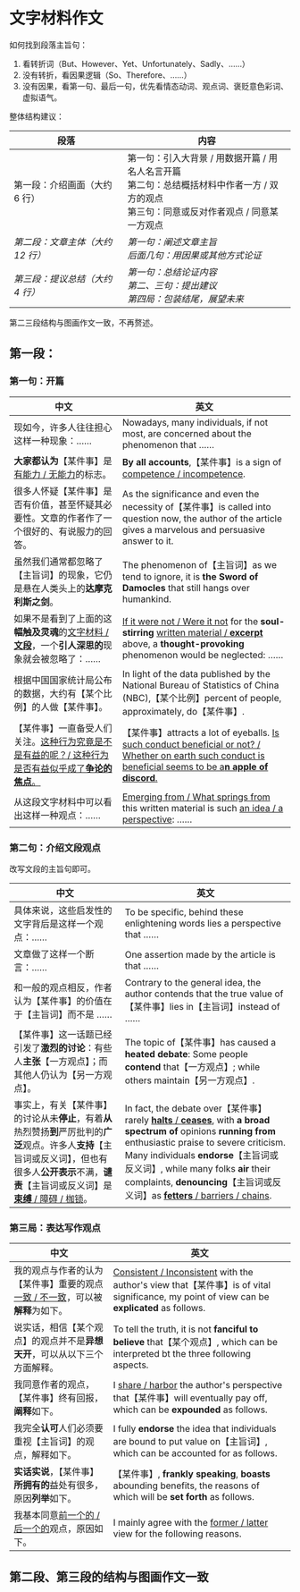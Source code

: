 # 文字材料作文

如何找到段落主旨句：

1. 看转折词（But、However、Yet、Unfortunately、Sadly、……）
2. 没有转折，看因果逻辑（So、Therefore、……）
3. 没有因果，看第一句、最后一句，优先看情态动词、观点词、褒贬意色彩词、虚拟语气。

整体结构建议：

| 段落                             | 内容                                                         |
| -------------------------------- | ------------------------------------------------------------ |
| 第一段：介绍画面（大约 6 行）    | 第一句：引入大背景 / 用数据开篇 / 用名人名言开篇<br/>第二句：总结概括材料中作者一方 / 双方的观点<br />第三句：同意或反对作者观点 / 同意某 一方观点 |
| *第二段：文章主体（大约 12 行）* | *第一句：阐述文章主旨<br/>后面几句：用因果或其他方式论证*    |
| *第三段：提议总结（大约 4 行）*  | *第一句：总结论证内容<br/>第二、三句：提出建议<br/>第四局：包装结尾，展望未来* |

第二三段结构与图画作文一致，不再赘述。



## 第一段：



### 第一句：开篇

| 中文                                                         | 英文                                                         |
| ------------------------------------------------------------ | ------------------------------------------------------------ |
| 现如今，许多人往往担心这样一种现象：……                       | Nowadays, many individuals, if not most, are concerned about the phenomenon that …… |
| **大家都认为**【某件事】是<u>有能力 / 无能力</u>的标志。     | **By all accounts**,【某件事】is a sign of <u>competence / incompetence</u>. |
| 很多人怀疑【某件事】是否有价值，甚至怀疑其必要性。文章的作者作了一个很好的、有说服力的回答。 | As the significance and even the necessity of【某件事】is called into question now, the author of the article gives a marvelous and persuasive answer to it. |
| 虽然我们通常都忽略了【主旨词】的现象，它仍是悬在人类头上的**达摩克利斯之剑**。 | The phenomenon of【主旨词】as we tend to ignore, it is **the Sword of Damocles** that still hangs over humankind. |
| 如果不是看到了上面的这**幅触及灵魂**的<u>文字材料 / **文段**</u>，一个**引人深思的**现象就会被忽略了：…… | <u>If it were not / Were it not</u> for the **soul-stirring** <u>written material / **excerpt**</u> above, a **thought-provoking** phenomenon would be neglected: …… |
| 根据中国国家统计局公布的数据，大约有【某个比例】的人做【某件事】。 | In light of the data published by the National Bureau of Statistics of China (NBC),【某个比例】percent of people, approximately, do【某件事】. |
| 【某件事】一直备受人们关注。<u>这种行为究竟是不是有益的呢？/ 这种行为是否有益似乎成了**争论的焦点**。</u> | 【某件事】attracts a lot of eyeballs. <u>Is such conduct beneficial or not? / Whether on earth such conduct is beneficial seems to be a**n apple of discord**.</u> |
| 从这段文字材料中可以看出这样一种观点：……                     | <u>Emerging from / What springs from</u> this written material is such <u>an idea / a perspective</u>: …… |



### 第二句：介绍文段观点

改写文段的主旨句即可。

| 中文                                                         | 英文                                                         |
| ------------------------------------------------------------ | ------------------------------------------------------------ |
| 具体来说，这些启发性的文字背后是这样一个观点：……             | To be specific, behind these enlightening words lies a perspective that …… |
| 文章做了这样一个断言：……                                     | One assertion made by the article is that ……                 |
| 和一般的观点相反，作者认为【某件事】的价值在于【主旨词】而不是 …… | Contrary to the general idea, the author contends that the true value of【某件事】lies in【主旨词】instead of …… |
| 【某件事】这一话题已经引发了**激烈的讨论**：有些人**主张**【一方观点】；而其他人仍认为【另一方观点】。 | The topic of【某件事】has caused a **heated debate**: Some people **contend** that【一方观点】; while others maintain【另一方观点】. |
| 事实上，有关【某件事】的讨论从未**停止**，有着**从**热烈赞扬**到**严厉批判的**广泛**观点。许多人**支持**【主旨词或反义词】，但也有很多人**公开表示**不满，**谴责**【主旨词或反义词】是<u>**束缚** / 障碍 / 枷锁</u>。 | In fact, the debate over【某件事】rarely <u>**halts** / **ceases**</u>, with **a broad spectrum of** opinions **running from** enthusiastic praise to severe criticism. Many individuals **endorse**【主旨词或反义词】, while many folks **air** their complaints, **denouncing**【主旨词或反义词】as <u>**fetters** / barriers / chains</u>. |



### 第三局：表达写作观点

| 中文                                                         | 英文                                                         |
| ------------------------------------------------------------ | ------------------------------------------------------------ |
| 我的观点与作者的认为【某件事】重要的观点<u>一致 / 不一致</u>，可以被**解释**为如下。 | <u>Consistent / Inconsistent</u> with the author's view that【某件事】is of vital significance, my point of view can be **explicated** as follows. |
| 说实话，相信【某个观点】的观点并不是**异想天开**，可以从以下三个方面解释。 | To tell the truth, it is not **fanciful to believe** that【某个观点】, which can be interpreted bt the three following aspects. |
| 我同意作者的观点，【某件事】终有回报，**阐释**如下。         | I <u>share / harbor</u> the author's perspective that【某件事】will eventually pay off, which can be **expounded** as follows. |
| 我完全**认可**人们必须要重视【主旨词】的观点，解释如下。     | I fully **endorse** the idea that individuals are bound to put value on【主旨词】, which can be accounted for as follows. |
| **实话实说**，【某件事】**所拥有的**益处有很多，原因**列举**如下。 | 【某件事】, **frankly speaking**, **boasts** abounding benefits, the reasons of which will be **set forth** as follows. |
| 我基本同意<u>前一个的 / 后一个的</u>观点，原因如下。         | I mainly  agree with the <u>former / latter</u> view for the following reasons. |



## 第二段、第三段的结构与图画作文一致

